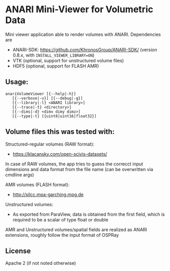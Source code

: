 # ANARI Mini-Viewer for Volumetric Data

Mini viewer application able to render volumes with ANARI. Dependencies are

- ANARI-SDK: https://github.com/KhronosGroup/ANARI-SDK/ (version 0.8.x, with
`INSTALL_VIEWER_LIBRARY=ON`)
- VTK (optional, support for unstructured volume files)
- HDF5 (optional, support for FLASH AMR)

## Usage:

```
anariVolumeViewer [{--help|-h}]
   [{--verbose|-v}] [{--debug|-g}]
   [{--library|-l} <ANARI library>]
   [{--trace|-t} <directory>]
   [{--dims|-d} <dimx dimy dimz>]
   [{--type|-t} [{uint8|uint16|float32}]
```

## Volume files this was tested with:

Structured-regular volumes (RAW format):
- https://klacansky.com/open-scivis-datasets/

In case of RAW volumes, the app tries to guess the correcct input dimensions
and data format from the file name (can be overwritten via cmdline args)

AMR volumes (FLASH format):
- http://silcc.mpa-garching.mpg.de


Unstructured volumes:
- As exported from ParaView, data is obtained from the first field, which is
  required to be a scalar of type float or double

AMR and Unstructured volumes/spatial fields are realized as ANARI extensions,
roughly follow the input format of OSPRay

## License

Apache 2 (if not noted otherwise)
